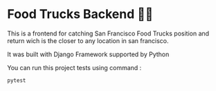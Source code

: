 # Food Trucks Backend 🍔🚚

This is a frontend for catching San Francisco Food Trucks position and return wich is the closer to any location in san francisco.

It was built with Django Framework supported by Python

You can run this project tests using command : 

```bash
pytest
```